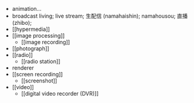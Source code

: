 - animation...
- broadcast living; live stream; 生配信 (namahaishin); namahousou; 直播 (zhibo);
- [[hypermedia]]
- [[image processing]]
    - [[image recording]]
- [[photograph]]
- [[radio]]
    - [[radio station]]
- renderer
- [[screen recording]]
    - [[screenshot]]
- [[video]]
    - [[digital video recorder (DVR)]]
